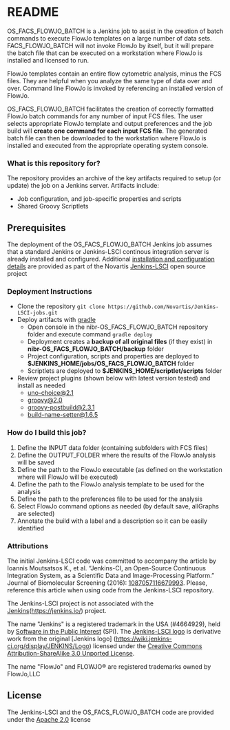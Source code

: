 # README #
OS_FACS_FLOWJO_BATCH is a Jenkins job  to assist in the creation of batch commands to execute FlowJo templates on a large number of data sets. FACS_FLOWJO_BATCH will not invoke FlowJo by itself, but it will prepare the batch file that can be executed on a workstation where FlowJo is installed and licensed to run.

FlowJo templates contain an  entire flow cytometric analysis, minus the FCS files. They are helpful when you analyze the same type of data over and over. Command line FlowJo is invoked by referencing an installed version of FlowJo. 

OS_FACS_FLOWJO_BATCH facilitates the creation of correctly formatted FlowJo batch commands for any number of input FCS files. The user selects appropriate FlowJo template and output preferences and the job build will **create one command for each input FCS file**. The generated batch file can then be downloaded to the workstation where FlowJo is installed and executed from the appropriate operating system console.

### What is this repository for? ###

The repository provides an archive of the key artifacts required to setup (or update) the job on a Jenkins server. Artifacts include:

* Job configuration, and job-specific properties and scripts
* Shared Groovy Scriptlets

## Prerequisites
The deployment of the OS_FACS_FLOWJO_BATCH Jenkins job assumes that a standard Jenkins or Jenkins-LSCI continous integration server is already installed and configured.
Additional [installation and configuration details](https://github.com/Novartis/Jenkins-LSCI/blob/master/userContent/docs/installation_and_use.md) are provided as part of the Novartis [Jenkins-LSCI](https://github.com/Novartis/Jenkins-LSCI) open source project

### Deployment Instructions ###

* Clone the repository ```git clone https://github.com/Novartis/Jenkins-LSCI-jobs.git```
* Deploy artifacts with [gradle](https://gradle.org/)
	* Open console in the nibr-OS_FACS_FLOWJO_BATCH repository folder and execute command ```gradle deploy```
	* Deployment creates a **backup of all original files** (if they exist) in **nibr-OS_FACS_FLOWJO_BATCH/backup** folder
	* Project configuration, scripts and properties are deployed to **$JENKINS_HOME/jobs/OS_FACS_FLOWJO_BATCH** folder
	* Scriptlets are deployed to **$JENKINS_HOME/scriptlet/scripts** folder	
* Review project plugins (shown below with latest version tested) and install as needed
	* uno-choice@2.1
	* groovy@2.0
	* groovy-postbuild@2.3.1
	* build-name-setter@1.6.5

### How do I build this job? ###

1. Define the INPUT data folder (containing subfolders with FCS files)
2. Define the OUTPUT_FOLDER where the results of the FlowJo analysis will be saved
3. Define the path to the FlowJo executable (as defined on the workstation where will FlowJo will be executed)
4. Define the path to the FlowJo analysis template to be used for the analysis
5. Define the path to the preferences file to be used for the analysis
6. Select FlowJo command options as needed (by default save, allGraphs are selected)
7. Annotate the build with a label and a description so it can be easily identified

### Attributions
The initial Jenkins-LSCI code was committed to accompany the article by Ioannis Moutsatsos K., et al. “Jenkins-CI, an Open-Source Continuous Integration System, as a Scientific Data and Image-Processing Platform.” Journal of Biomolecular Screening (2016): [1087057116679993](http://journals.sagepub.com/doi/abs/10.1177/1087057116679993). Please, reference this article when using code from the Jenkins-LSCI repository.

The Jenkins-LSCI project is not associated with the [Jenkins](https://jenkins.io/)(https://jenkins.io/) project.

The name "Jenkins" is a registered trademark in the USA (#4664929), held by  [Software in the Public Interest](http://www.spi-inc.org/) (SPI). The [Jenkins-LSCI logo](./userContent/images/Jenkins_LifeSci.png) is derivative work from the original [Jenkins logo] (https://wiki.jenkins-ci.org/display/JENKINS/Logo) licensed under the [Creative Commons Attribution-ShareAlike 3.0 Unported License](https://creativecommons.org/licenses/by-sa/3.0/).

The name "FlowJo" and FLOWJO® are registered trademarks owned by FlowJo,LLC

## License
The Jenkins-LSCI and the OS_FACS_FLOWJO_BATCH code are provided under the [Apache 2.0](http://www.apache.org/licenses/LICENSE-2.0.txt) license


